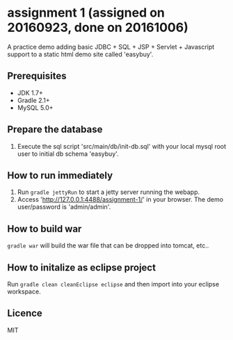 # assignment 1 (assigned on 20160923, done on 20161006)
A practice demo adding basic JDBC + SQL + JSP + Servlet + Javascript support to a static html demo site called 'easybuy'.

## Prerequisites
- JDK 1.7+
- Gradle 2.1+
- MySQL 5.0+ 

## Prepare the database
1. Execute the sql script 'src/main/db/init-db.sql' with your local mysql root user to initial db schema 'easybuy'.

## How to run immediately
1. Run `gradle jettyRun` to start a jetty server running the webapp.
2. Access 'http://127.0.0.1:4488/assignment-1/' in your browser. The demo user/password is 'admin/admin'.

## How to build war
`gradle war` will build the war file that can be dropped into tomcat, etc..

## How to initalize as eclipse project
Run `gradle clean cleanEclipse eclipse` and then import into your eclipse workspace.

## Licence
MIT
